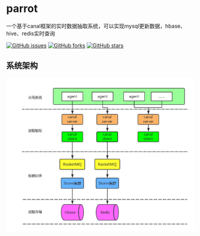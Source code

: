 # parrot
一个基于canal框架的实时数据抽取系统，可以实现mysql更新数据，hbase、hive、redis实时查询

[![GitHub issues](https://img.shields.io/github/issues/gqxie/parrot.svg?style=flat)](https://github.com/gqxie/parrot/issues) [![GitHub forks](https://img.shields.io/github/forks/gqxie/parrot.svg?style=flat)](https://github.com/gqxie/Dev/network) [![GitHub stars](https://img.shields.io/github/stars/gqxie/parrot.svg?style=flat)](https://github.com/gqxie/parrot/stargazers)

## 系统架构
![parrot系统架构](https://github.com/gqxie/parrot/blob/master/canal-clent.png)

